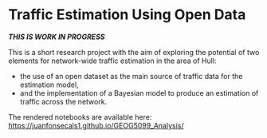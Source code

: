 Traffic Estimation Using Open Data
================

***THIS IS WORK IN PROGRESS***

This is a short research project with the aim of exploring the potential
of two elements for network-wide traffic estimation in the area of Hull:

- the use of an open dataset as the main source of traffic data for the
  estimation model,
- and the implementation of a Bayesian model to produce an estimation of
  traffic across the network.

The rendered notebooks are available here:
<https://juanfonsecals1.github.io/GEOG5099_Analysis/>
